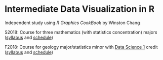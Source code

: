 # Intermediate Data Visualization in R

Independent study using *R Graphics CookBook* by Winston Chang 

S2018: Course for three mathematics (with statistics concentration) majors ([syllabus](https://stat-jet-asu.github.io/IntermediateDataVisR/Syllabus/SyllabusS2018.html) and [schedule](https://stat-jet-asu.github.io/IntermediateDataVisR/Schedule/ScheduleS2018.html))

F2018: Course for geology major/statistics minor with [Data Science 1](https://github.com/STAT-JET-ASU/DataScience1) credit ([syllabus](https://stat-jet-asu.github.io/IntermediateDataVisR/Syllabus/SyllabusF2018.html) and [schedule](https://stat-jet-asu.github.io/IntermediateDataVisR/Schedule/ScheduleF2018.html))
